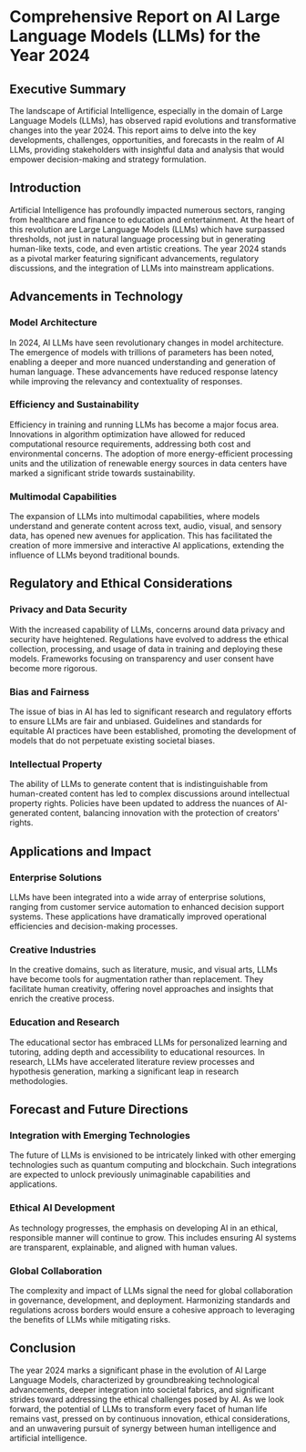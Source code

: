 # Comprehensive Report on AI Large Language Models (LLMs) for the Year 2024

## Executive Summary

The landscape of Artificial Intelligence, especially in the domain of Large Language Models (LLMs), has observed rapid evolutions and transformative changes into the year 2024. This report aims to delve into the key developments, challenges, opportunities, and forecasts in the realm of AI LLMs, providing stakeholders with insightful data and analysis that would empower decision-making and strategy formulation.

## Introduction

Artificial Intelligence has profoundly impacted numerous sectors, ranging from healthcare and finance to education and entertainment. At the heart of this revolution are Large Language Models (LLMs) which have surpassed thresholds, not just in natural language processing but in generating human-like texts, code, and even artistic creations. The year 2024 stands as a pivotal marker featuring significant advancements, regulatory discussions, and the integration of LLMs into mainstream applications.

## Advancements in Technology

### Model Architecture

In 2024, AI LLMs have seen revolutionary changes in model architecture. The emergence of models with trillions of parameters has been noted, enabling a deeper and more nuanced understanding and generation of human language. These advancements have reduced response latency while improving the relevancy and contextuality of responses.

### Efficiency and Sustainability

Efficiency in training and running LLMs has become a major focus area. Innovations in algorithm optimization have allowed for reduced computational resource requirements, addressing both cost and environmental concerns. The adoption of more energy-efficient processing units and the utilization of renewable energy sources in data centers have marked a significant stride towards sustainability.

### Multimodal Capabilities

The expansion of LLMs into multimodal capabilities, where models understand and generate content across text, audio, visual, and sensory data, has opened new avenues for application. This has facilitated the creation of more immersive and interactive AI applications, extending the influence of LLMs beyond traditional bounds.

## Regulatory and Ethical Considerations

### Privacy and Data Security

With the increased capability of LLMs, concerns around data privacy and security have heightened. Regulations have evolved to address the ethical collection, processing, and usage of data in training and deploying these models. Frameworks focusing on transparency and user consent have become more rigorous.

### Bias and Fairness

The issue of bias in AI has led to significant research and regulatory efforts to ensure LLMs are fair and unbiased. Guidelines and standards for equitable AI practices have been established, promoting the development of models that do not perpetuate existing societal biases.

### Intellectual Property

The ability of LLMs to generate content that is indistinguishable from human-created content has led to complex discussions around intellectual property rights. Policies have been updated to address the nuances of AI-generated content, balancing innovation with the protection of creators' rights.

## Applications and Impact

### Enterprise Solutions

LLMs have been integrated into a wide array of enterprise solutions, ranging from customer service automation to enhanced decision support systems. These applications have dramatically improved operational efficiencies and decision-making processes.

### Creative Industries

In the creative domains, such as literature, music, and visual arts, LLMs have become tools for augmentation rather than replacement. They facilitate human creativity, offering novel approaches and insights that enrich the creative process.

### Education and Research

The educational sector has embraced LLMs for personalized learning and tutoring, adding depth and accessibility to educational resources. In research, LLMs have accelerated literature review processes and hypothesis generation, marking a significant leap in research methodologies.

## Forecast and Future Directions

### Integration with Emerging Technologies

The future of LLMs is envisioned to be intricately linked with other emerging technologies such as quantum computing and blockchain. Such integrations are expected to unlock previously unimaginable capabilities and applications.

### Ethical AI Development

As technology progresses, the emphasis on developing AI in an ethical, responsible manner will continue to grow. This includes ensuring AI systems are transparent, explainable, and aligned with human values.

### Global Collaboration

The complexity and impact of LLMs signal the need for global collaboration in governance, development, and deployment. Harmonizing standards and regulations across borders would ensure a cohesive approach to leveraging the benefits of LLMs while mitigating risks.

## Conclusion

The year 2024 marks a significant phase in the evolution of AI Large Language Models, characterized by groundbreaking technological advancements, deeper integration into societal fabrics, and significant strides toward addressing the ethical challenges posed by AI. As we look forward, the potential of LLMs to transform every facet of human life remains vast, pressed on by continuous innovation, ethical considerations, and an unwavering pursuit of synergy between human intelligence and artificial intelligence.